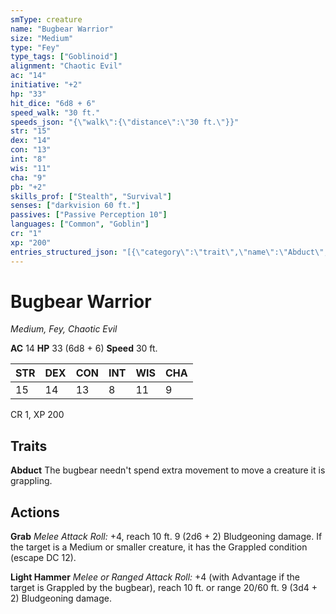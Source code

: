 ```yaml
---
smType: creature
name: "Bugbear Warrior"
size: "Medium"
type: "Fey"
type_tags: ["Goblinoid"]
alignment: "Chaotic Evil"
ac: "14"
initiative: "+2"
hp: "33"
hit_dice: "6d8 + 6"
speed_walk: "30 ft."
speeds_json: "{\"walk\":{\"distance\":\"30 ft.\"}}"
str: "15"
dex: "14"
con: "13"
int: "8"
wis: "11"
cha: "9"
pb: "+2"
skills_prof: ["Stealth", "Survival"]
senses: ["darkvision 60 ft."]
passives: ["Passive Perception 10"]
languages: ["Common", "Goblin"]
cr: "1"
xp: "200"
entries_structured_json: "[{\"category\":\"trait\",\"name\":\"Abduct\",\"text\":\"The bugbear needn't spend extra movement to move a creature it is grappling.\"},{\"category\":\"action\",\"name\":\"Grab\",\"text\":\"*Melee Attack Roll:* +4, reach 10 ft. 9 (2d6 + 2) Bludgeoning damage. If the target is a Medium or smaller creature, it has the Grappled condition (escape DC 12).\",\"kind\":\"Melee Attack Roll\",\"to_hit\":\"+4\",\"range\":\"10 ft\",\"damage\":\"9 (2d6 + 2) Bludgeoning\"},{\"category\":\"action\",\"name\":\"Light Hammer\",\"text\":\"*Melee or Ranged Attack Roll:* +4 (with Advantage if the target is Grappled by the bugbear), reach 10 ft. or range 20/60 ft. 9 (3d4 + 2) Bludgeoning damage.\",\"damage\":\"9 (3d4 + 2) Bludgeoning\"}]"
---
```


# Bugbear Warrior
*Medium, Fey, Chaotic Evil*

**AC** 14
**HP** 33 (6d8 + 6)
**Speed** 30 ft.

| STR | DEX | CON | INT | WIS | CHA |
| --- | --- | --- | --- | --- | --- |
| 15 | 14 | 13 | 8 | 11 | 9 |

CR 1, XP 200

## Traits

**Abduct**
The bugbear needn't spend extra movement to move a creature it is grappling.

## Actions

**Grab**
*Melee Attack Roll:* +4, reach 10 ft. 9 (2d6 + 2) Bludgeoning damage. If the target is a Medium or smaller creature, it has the Grappled condition (escape DC 12).

**Light Hammer**
*Melee or Ranged Attack Roll:* +4 (with Advantage if the target is Grappled by the bugbear), reach 10 ft. or range 20/60 ft. 9 (3d4 + 2) Bludgeoning damage.
